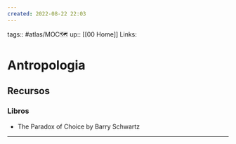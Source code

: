 ```yaml
---
created: 2022-08-22 22:03
---
```

tags:: #atlas/MOC🗺 
up:: [[00 Home]]
Links: 
# Antropologia
## Recursos
### Libros
- The Paradox of Choice by Barry Schwartz
___
